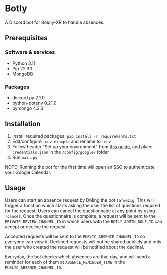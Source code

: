 # Botly
A Discord bot for Boldly-XR to handle absences.

## Prerequisites
### Software & services
- Python 3.11
- Pip 22.3.1
- MongoDB

### Packages
- discord.py 2.1.0
- python-dotenv 0.21.0
- pymongo 4.3.3

## Installation
1. Install required packages: `pip install -r requirements.txt`
2. Edit/configure `.env.example` and rename to `.env`
3. Follow header "Set up your environment" from [this guide](https://developers.google.com/calendar/api/quickstart/python), and place `credentials.json` in the `/config/google/` folder
3. Run `main.py`

NOTE: Running the bot for the first time will open an SSO to authenticate your Google Calendar.

## Usage
Users can start an absence request by DMing the bot `!afwezig`. This will trigger a function which starts asking the user the list of questions required for the request. Users can cancel the questionnaire at any point by using `!cancel`. Once the questionnaire is complete, a request will be sent to the `PRIVATE_REVIEW_CHANNEL_ID` in which users with the `BOTLY_ADMIN_ROLE_ID` can accept or decline the request.

Accepted requests will be sent to the `PUBLIC_ABSENCE_CHANNEL_ID` so everyone can view it. Declined requests will not be shared publicly and only the user who created the request will be notified about the declinal.

Everyday, the bot checks which absences are that day, and will send a reminder for each of them at `ABSENCE_REMINDER_TIME` in the `PUBLIC_ABSENCE_CHANNEL_ID`.
